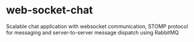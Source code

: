 # web-socket-chat
Scalable chat application with websocket communication, STOMP protocol for messaging and server-to-server message dispatch using RabbitMQ
